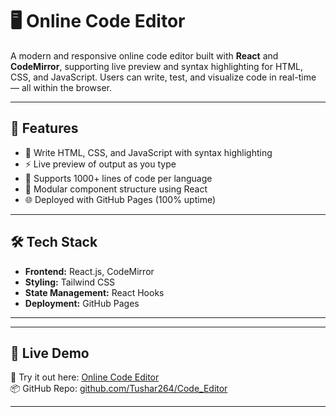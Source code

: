 # 🖥️ Online Code Editor

A modern and responsive online code editor built with **React** and **CodeMirror**, supporting live preview and syntax highlighting for HTML, CSS, and JavaScript. Users can write, test, and visualize code in real-time — all within the browser.

---

## 🚀 Features

- 📝 Write HTML, CSS, and JavaScript with syntax highlighting  
- ⚡ Live preview of output as you type  
- 🧠 Supports 1000+ lines of code per language  
- 🧩 Modular component structure using React  
- 🌐 Deployed with GitHub Pages (100% uptime)

---

## 🛠️ Tech Stack

- **Frontend:** React.js, CodeMirror  
- **Styling:** Tailwind CSS  
- **State Management:** React Hooks  
- **Deployment:** GitHub Pages

---


---

## 🔗 Live Demo

🚀 Try it out here: [Online Code Editor](https://tushar264.github.io/Code_Editor/)  
📦 GitHub Repo: [github.com/Tushar264/Code_Editor](https://github.com/Tushar264/Code_Editor)

---



